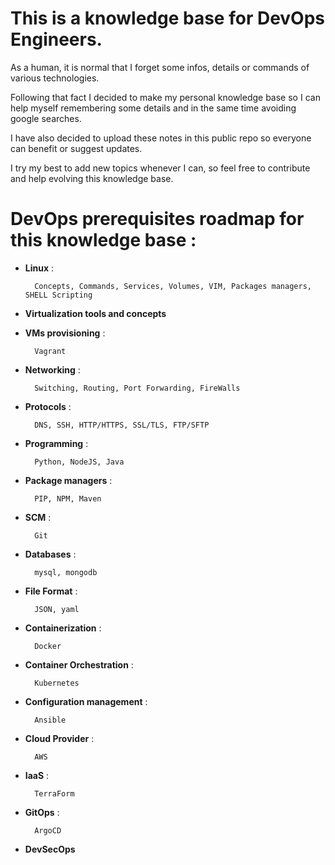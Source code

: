 # This is a knowledge base for DevOps Engineers.

As a human, it is normal that I forget some infos, details or commands of various technologies.

Following that fact I decided to make my personal knowledge base so I can help myself remembering some details and in the same time avoiding google searches.

I have also decided to upload these notes in this public repo so everyone can benefit or suggest updates.

I try my best to add new topics whenever I can, so feel free to contribute and help evolving this knowledge base.


# DevOps prerequisites roadmap for this knowledge base :

* __Linux__ : 

		Concepts, Commands, Services, Volumes, VIM, Packages managers, SHELL Scripting
* __Virtualization tools and concepts__
* __VMs provisioning__ : 
			
		Vagrant
* __Networking__ : 

		Switching, Routing, Port Forwarding, FireWalls
* __Protocols__ : 

		DNS, SSH, HTTP/HTTPS, SSL/TLS, FTP/SFTP
* __Programming__ : 

		Python, NodeJS, Java
* __Package managers__ : 

		PIP, NPM, Maven
* __SCM__ : 
		
		Git
* __Databases__ : 

		mysql, mongodb
* __File Format__ : 

		JSON, yaml
* __Containerization__ : 

		Docker
* __Container Orchestration__ : 
		
		Kubernetes
* __Configuration management__ : 
 
		Ansible
* __Cloud Provider__ : 

		AWS
* __IaaS__ : 
		
		TerraForm
* __GitOps__ : 
		
		ArgoCD
* __DevSecOps__
